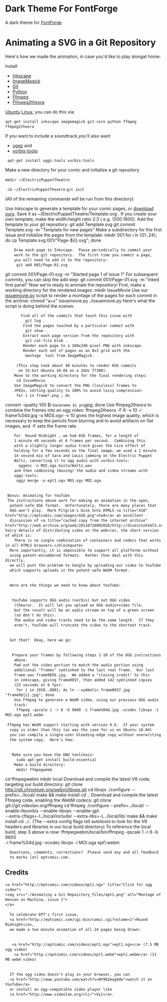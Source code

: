 # Dark Theme For FontForge

A dark theme for [FontForge](http://fontforge.org)


# Animating a SVG in a Git Repository



Here's how we made the animation, in case you'd like to play alongat home:

Install

- [Inkscape](http://inkscape.org)
- [ImageMagick](http://www.imagemagick.org/script/index.ph)      
- [Git](http://git-scm.com/)
- [Python](http://www.python.org/)
- [Ffmpeg](http://ffmpeg.org/)
- [Ffmpeg2theora](http://v2v.cc/~j/ffmpeg2theora/)  

<a href="http://www.ubuntu.com/">Ubuntu</a> <a href="http://www.kernel.org/">Linux</a>, you can do this via:

```
apt-get install inkscape imagemagick git-core python ffmpeg ffmpeg2theora

```
 If you want to include a soundtrack,you'll also want
 
- <a href="http://www.xiph.org/oggz/">oggz</a> and
- <a href="http://www.xiph.org/downloads/">vorbis-tools</a>:


```
 apt-get install oggz-tools vorbis-tools
```


Make a new directory for your comic and initialize a git repository

`mkdir ~/ElectricPuppetTheatre`

` cd ~/ElectricPuppetTheatre`
`git init`

(All of the remaining commands will be run from this directory)

  Use Inkscape to generate a template for your comic pages, or
        <a href="http://eptcomic.com/images/Template.svg">download ours</a>.  Save it as
         ~/ElectricPuppetTheatre/Template.svg .  If you create your
        own template, make the width:height ratio 2:3 ( e.g.  1200:1800).
        Add the template to your git repository:
         git add Template.svg
git commit Template.svg -m "Template for new pages"
        Make a subdirectory for the first issue and initialize the
        pages from the template:
         mkdir 001
for i in {01..24}; do
  cp Template.svg 001/"Page-${i}.svg";
done

        Draw each page in Inkscape.  Pause periodically to commit your
        work to the git repository.  The first time you commit a page,
        you will need to add it to the repository:
         git add 001/Page-01.svg
git commit 001/Page-01.svg -m "Started page 1 of issue 1"
        For subsequent commits, you can skip the add step:
         git commit 001/Page-01.svg -m "Inked first panel"
        Now we're ready to animate the repository!  First, make
        a working directory for the rendered images:
         mkdir IssueMovie
        Use our <a href="http://eptcomic.com/code/issuemovie.py">issuemovie.py</a>
        script to render a montage of the pages for each commit in
        the archive:
         chmod "a+x" issuemovie.py
./issuemovie.py
        Here's what the script is doing behind the scenes:

           Find all of the commits that touch this issue with
             git log .
            Find the pages touched by a particular commit with
             git show .
            Extract each page version from the repository with
             git cat-file blob .
            Render each page to a 160x240 pixel PNG with inkscape.
            Render each set of pages as an 8x3 grid with the
             montage  tool from ImageMagick.

         (This step took about 40 minutes to render 656 commits
          on 32-bit Ubuntu 10.04 on a 2GHz T7300).
        Move to the working directory for the final rendering steps:
         cd IssueMovie
        Use ImageMagick to convert the PNG (lossless) frames to
        JPEGs, setting quality to 100% to avoid lossy compression:
         for i in frame*.png ; do
  convert -quality 100 $i `basename $i png`jpg;
done
         Use ffmpeg2theora to combine the frames into an ogg video:
          ffmpeg2theora -F 6 -v 10 -i frame%04d.jpg -o MOS.ogv
         -v 10  gives the highest image quality, which is necessary
        to keep the pencils from blurring and to avoid artifacts on flat
        images, and  -F  sets the frame rate.  

        For  Round Midnight , we had 656 frames, for a length of
        1 minute 49 seconds at 6 frames per second.  Combining this
        with a slightly longer audio track gives the nice effect of
        holding for a few seconds on the final image; we used a 2 minute
        14 second mix of Sara and Louis jamming on the Electric Puppet
        Waltz, converting it to ogg audio with vorbis-tools:
          oggenc -n MOI.oga GuitarWaltz.wav
        and then combining (muxing) the audio and video streams with
        oggz-tools:
         oggz merge -o ept1.ogv MOS.ogv MOI.oga


     Bonus: Animating for YouTube
     The instructions above work for making an animation in the open,
      patent-safe OGG format.  Unfortunately, there are many places that
      OGG won't play.  Mark Pilgrim's Dive Into HTML5 <a title="410" href="http://eptcomic.com/images/410.png">had</a> an excellent
      discussion of <a title="cached copy from the internet archive" href="http://web.archive.org/web/20110726002026/http://diveintohtml5.org/video.html">the hairy details of distributing video on the web</a>, the short version of which is:
        There is no single combination of containers and codecs that works in all HTML5 browsers.</blockquote>
      More importantly, it is impossible to support all platforms without
      using patent-encumbered formats.  Rather than deal with this directly,
      we will punt the problem to Google by uploading our video to YouTube
      which supports uploads in the patent-safe WebM format.


      Here are the things we need to know about YouTube:


       YouTube supports OGG audio (vorbis) but not OGG video
        (theora).  It will let you upload an OGG audio+video file,
        but the result will be an audio stream on top of a green screen
        (so don't do this).
        The audio and video tracks need to be the same length.  If they
        aren't, YouTube will truncate the video to the shortest track.


      Got that?  Okay, here we go:


       Prepare your frames by following steps 1-10 of the OGG instructions
        above.
        Pad out the video portion to match the audio portion using
        additional "frames" symlinked to the last real frame.  Our last
        frame was frame0656.jpg.  We added a "closing credit" to this
        in inkscape, giving frame0657, then added 142 symlinked copies
        (23 seconds at 6 fps):
         for i in {658..800}; do ln --symbolic frame0657.jpg "frame0${i}.jpg"; done
        Use Ffmpeg to generate a WebM video, using our previous OGG audio
        track:
         ffmpeg -qscale 1 -r 6 -b 9600 -i frame%04d.jpg -vcodec libvpx -i MOI.oga ept1.webm

     Ffmpeg has WebM support starting with version 0.6.  If your system
      copy is older than this (as was the case for us on Ubuntu 10.04)
      you can compile a single-user bleeding-edge copy without overwriting
      the system copy.  Here's how:


       Make sure you have the GNU toolchain:
         sudo apt-get install build-essential
        Make a build directory:
         mkdir ffmpegwebm
cd ffmpegwebm
mkdir local
        Download and compile the latest V8 code, targeting our build
        directory:
         git clone http://git.chromium.org/webm/libvpx.git
cd libvpx
./configure --prefix=../local/
make &amp;&amp; make install
cd ..
        Download and compile the latest Ffmpeg code, enabling the WebM
        codecs:
         git clone git://git.videolan.org/ffmpeg
cd ffmpeg
./configure --prefix=../local/ --enable-libvorbis --enable-libvpx --enable-gpl \
--extra-cflags=-I../local/include/ --extra-libs=-L../local/lib/
make &amp;&amp; make install
cd ../..
         (The  --extra
          config flags tell autotools to look for the V8 headers and libraries
          in our local build directory)
        To reference the local build, step 3 above is now:
         ffmpegwebm/local/bin/ffmpeg -qscale 1 -r 6 -b 9600 \
-i frame%04d.jpg -vcodec libvpx -i MOI.oga ept1.webm



      Questions, comments, corrections?  Please send any and all feedback
      to markv [at] eptcomic.com.



## Credits
    <a href="http://eptcomic.com/videos/ept1.ogv" title="Click for ogg video">
    <img src="./Animating a Git Repository_files/ept1.png" alt="Montage of Hensen ex Machina, issue 1">
    </a>

      To celebrate EPT's first issue,
      <a href="http://eptcomic.com/cgi-bin/comic.cgi?volume=1">Round Midnight</a>,
      we made a two minute animation of all 24 pages being drawn:


       <a href="http://eptcomic.com/videos/ept1.ogv">ept1.ogv</a> (7.5 MB ogg video)
        <a href="http://eptcomic.com/videos/ept1.webm">ept1.webm</a> (11 MB webm video)


      If the ogg video doesn't play in your browser, you can
      <a href="http://www.youtube.com/watch?v=WY9A2mug4dw">watch it on YouTube</a>
      or install an ogg-compatible video player like
      <a href="http://www.videolan.org/vlc/">VLC</a>.
